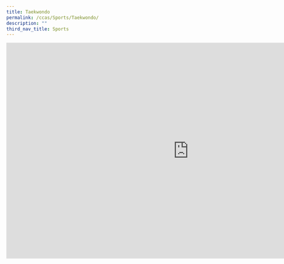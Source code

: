 ```yaml
---
title: Taekwondo
permalink: /ccas/Sports/Taekwondo/
description: ""
third_nav_title: Sports
---
```

<iframe allowfullscreen="true" height="569" width="960" frameborder="0" src="https://docs.google.com/presentation/d/e/2PACX-1vSX75CJRx_MeJp1He5RmVU_BjhFSjoGyiIUiafVdYB_Z3fKetTwxMhqOFkDr4zxZyk1LVOP3GIgdz4v/embed?start=false&amp;loop=false&amp;delayms=3000"></iframe>
